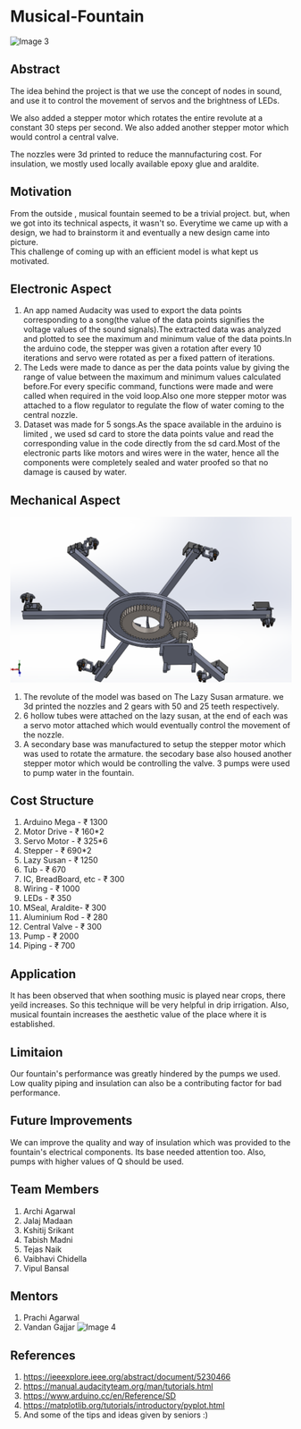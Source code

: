 
 # Musical-Fountain

 ![Image 3](https://github.com/kshitij2116/Musical-Fountain/blob/master/Images%20and%20Videos/Images/Model%20in%20light.JPG)

## Abstract

 The idea behind the project is that we use the concept of nodes in sound, and use it to control the movement of servos and the brightness of LEDs.  

 We also added a stepper motor which rotates the entire revolute at a constant 30 steps per second. We also added another stepper motor which would control a central valve.

The nozzles were 3d printed to reduce the mannufacturing cost. For insulation, we mostly used locally available epoxy glue and araldite. 

## Motivation

From the outside , musical fountain seemed to be a trivial project. but, when we got into its technical aspects, it wasn't so. Everytime we came up with a design, we had to brainstorm it and eventually a new design came into picture.   
This challenge of coming up with an efficient model is what kept us motivated.

## Electronic Aspect  

1. An app named Audacity was used to export the data points corresponding to a song(the value of the data points signifies the voltage values of the sound signals).The extracted data was analyzed and plotted to see the maximum and minimum value of the data points.In the arduino code, the stepper was given a rotation after every 10 iterations and servo were rotated as per a fixed pattern of iterations.  
2. The Leds were made to dance as per the data points value by giving the range of value between the maximum and minimum values calculated before.For every specific command, functions were made and were called when required in the void loop.Also one more stepper motor was attached to a flow regulator to regulate the flow of water coming to the central nozzle.  
3. Dataset was made for 5 songs.As the space available in the arduino is limited , we used sd card to store the data points value and read the corresponding value in the code directly from the sd card.Most of the electronic parts like motors and wires were in the water, hence all the components were completely sealed and water proofed so that no damage is caused by water.
  

## Mechanical Aspect  
![Image 6]( https://github.com/kshitij2116/Musical-Fountain/blob/master/Mechanical%20Design/Solidworks_model_design2.png)
1. The revolute of the model was based on The Lazy Susan armature. we 3d printed the nozzles and 2 gears with 50 and 25 teeth respectively.  
2. 6 hollow tubes were attached on the lazy susan, at the end of each was a servo motor attached which would eventually control the movement of the nozzle.  
3. A secondary base was manufactured to setup the stepper motor which was used to rotate the armature. the secodary base also housed another stepper motor which would be controlling the valve. 3 pumps were used to pump water in the fountain.  

## Cost Structure  

1. Arduino Mega - ₹ 1300
2. Motor Drive - ₹ 160*2
3. Servo Motor - ₹ 325*6
4. Stepper - ₹ 690*2
5. Lazy Susan - ₹ 1250
6. Tub - ₹ 670
7. IC, BreadBoard, etc - ₹ 300
8. Wiring - ₹ 1000
9. LEDs - ₹ 350
10. MSeal, Araldite- ₹ 300
11. Aluminium Rod - ₹ 280
12. Central Valve - ₹ 300
13. Pump - ₹ 2000
14. Piping - ₹ 700

## Application  

It has been observed that when soothing music is played near crops, there yeild increases. So this technique will be very helpful in drip irrigation. 
Also, musical fountain increases the aesthetic value of the place where it is established.  


## Limitaion  

Our fountain's performance was greatly hindered by the pumps we used. Low quality piping and insulation can also be a contributing factor for bad performance.  
## Future Improvements  

We can improve the quality and way of insulation which was provided to the fountain's electrical components. Its base needed attention too. Also, pumps with higher values of Q should be used.  

## Team Members  

1. Archi Agarwal
2. Jalaj Madaan
3. Kshitij Srikant
4. Tabish Madni
5. Tejas Naik
6. Vaibhavi Chidella
7. Vipul Bansal  

## Mentors

1. Prachi Agarwal
2. Vandan Gajjar
![Image 4](https://github.com/kshitij2116/Musical-Fountain/blob/master/Images%20and%20Videos/Images/Project%20with%20teammates.JPG)
## References  

1. https://ieeexplore.ieee.org/abstract/document/5230466
2. https://manual.audacityteam.org/man/tutorials.html
3. https://www.arduino.cc/en/Reference/SD
4. https://matplotlib.org/tutorials/introductory/pyplot.html
5. And some of the tips and ideas given by seniors :)

